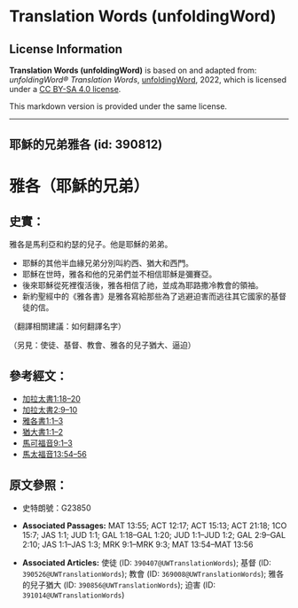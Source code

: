 # Translation Words (unfoldingWord)

## License Information

**Translation Words (unfoldingWord)** is based on and adapted from: _unfoldingWord® Translation Words_, [unfoldingWord](https://unfoldingword.org/utw), 2022, which is licensed under a [CC BY-SA 4.0 license](https://creativecommons.org/licenses/by-sa/4.0/legalcode.en).

This markdown version is provided under the same license.



--------------------------------

## 耶穌的兄弟雅各 (id: 390812)

雅各（耶穌的兄弟）
=========

史實：
---

雅各是馬利亞和約瑟的兒子。他是耶穌的弟弟。

* 耶穌的其他半血緣兄弟分別叫約西、猶大和西門。
* 耶穌在世時，雅各和他的兄弟們並不相信耶穌是彌賽亞。
* 後來耶穌從死裡復活後，雅各相信了祂，並成為耶路撒冷教會的領袖。
* 新約聖經中的《雅各書》是雅各寫給那些為了逃避迫害而逃往其它國家的基督徒的信。

（翻譯相關建議：如何翻譯名字）

（另見：使徒、基督、教會、雅各的兒子猶大、逼迫）

參考經文：
-----

* [加拉太書](https://ref.ly/Gal2:9-Gal2:10)[1:18–20](https://ref.ly/Gal1:18-Gal1:20)
* [加拉太書2:9–10](https://ref.ly/Gal2:9-Gal2:10)
* [雅各書1:1–3](https://ref.ly/Jas1:1-Jas1:3)
* [猶大書1:1–2](https://ref.ly/Jude1:1-Jude1:2)
* [馬可福音9:1–3](https://ref.ly/Mark9:1-Mark9:3)
* [馬太福音13:54–56](https://ref.ly/Matt13:54-Matt13:56)

原文參照：
-----

* 史特朗號：G23850

* **Associated Passages:** MAT 13:55; ACT 12:17; ACT 15:13; ACT 21:18; 1CO 15:7; JAS 1:1; JUD 1:1; GAL 1:18–GAL 1:20; JUD 1:1–JUD 1:2; GAL 2:9–GAL 2:10; JAS 1:1–JAS 1:3; MRK 9:1–MRK 9:3; MAT 13:54–MAT 13:56
* **Associated Articles:** 使徒 (ID: `390407@UWTranslationWords`); 基督 (ID: `390526@UWTranslationWords`); 教會 (ID: `369008@UWTranslationWords`); 雅各的兒子猶大 (ID: `390856@UWTranslationWords`); 迫害 (ID: `391014@UWTranslationWords`)

